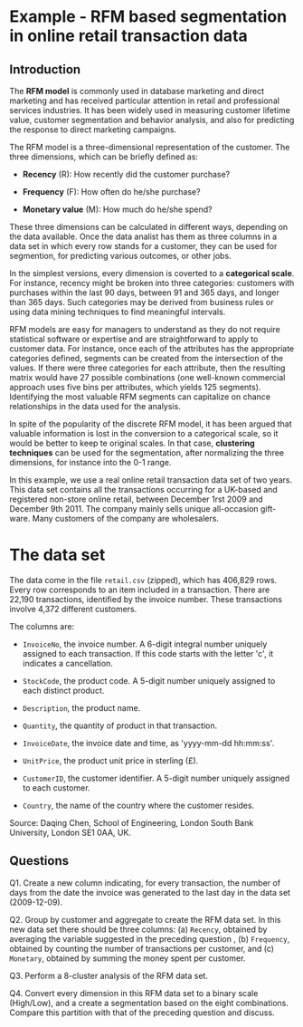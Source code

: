 # Example - RFM based segmentation in online retail transaction data

## Introduction

The **RFM model** is commonly used in database marketing and direct marketing and has received particular attention in retail and professional services industries. It has been widely used in measuring customer lifetime value, customer segmentation and behavior analysis, and also for predicting the response to direct marketing campaigns.

The RFM model is a three-dimensional representation of the customer. The three dimensions, which can be briefly defined as:

* **Recency** (R): How recently did the customer purchase?

* **Frequency** (F): How often do he/she purchase?

* **Monetary value** (M): How much do he/she spend?

These three dimensions can be calculated in different ways, depending on the data available. Once the data analist has them as three columns in a data set in which every row stands for a customer, they can be used for segmention, for predicting various outcomes, or other jobs.

In the simplest versions, every dimension is coverted to a **categorical scale**. For instance, recency might be broken into three categories: customers with purchases within the last 90 days, between 91 and 365 days, and longer than 365 days. Such categories may be derived from business rules or using data mining techniques to find meaningful intervals.

RFM models are easy for managers to understand as they do not require statistical software or expertise and are straightforward to apply to customer data. For instance, once each of the attributes has the appropriate categories defined, segments can be created from the intersection of the values. If there were three categories for each attribute, then the resulting matrix would have 27 possible combinations (one well-known commercial approach uses five bins per attributes, which yields 125 segments). Identifying the most valuable RFM segments can capitalize on chance relationships in the data used for the analysis.

In spite of the popularity of the discrete RFM model, it has been argued that valuable information is lost in the conversion to a categorical scale, so it would be better to keep te original scales. In that case, **clustering techniques** can be used for the segmentation, after normalizing the three dimensions, for instance into the 0-1 range.

In this example, we use a real online retail transaction data set of two years. This data set contains all the transactions occurring for a UK-based and registered non-store online retail, between December 1rst 2009 and December 9th 2011. The company mainly sells unique all-occasion gift-ware. Many customers of the company are wholesalers.

# The data set

The data come in the file `retail.csv` (zipped), which has 406,829 rows. Every row corresponds to an item included in a transaction. There are 22,190 transactions, identified by the invoice number. These transactions involve 4,372 different customers. 

The columns are:

* `InvoiceNo`, the invoice number. A 6-digit integral number uniquely assigned to each transaction. If this code starts with the letter 'c', it indicates a cancellation.

* `StockCode`, the product code. A 5-digit number uniquely assigned to each distinct product.

* `Description`, the product name.

* `Quantity`, the quantity of product in that transaction.

* `InvoiceDate`, the invoice date and time, as 'yyyy-mm-dd hh:mm:ss'. 

* `UnitPrice`, the product unit price in sterling (£).

* `CustomerID`, the customer identifier. A 5-digit number uniquely assigned to each customer.

* `Country`, the name of the country where the customer resides.

Source: Daqing Chen, School of Engineering, London South Bank University, London SE1 0AA, UK.

## Questions

Q1. Create a new column indicating, for every transaction, the number of days from the date the invoice was generated to the last day in the data set (2009-12-09).

Q2. Group by customer and aggregate to create the RFM data set. In this new data set there should be three columns: (a) `Recency`, obtained by averaging the variable suggested in the preceding question , (b) `Frequency`, obtained by counting the number of transactions per customer, and (c) `Monetary`, obtained by summing the money spent per customer.

Q3. Perform a 8-cluster analysis of the RFM data set. 

Q4. Convert every dimension in this RFM data set to a binary scale (High/Low), and a create a segmentation based on the eight combinations. Compare this partition with that of the preceding question and discuss. 

